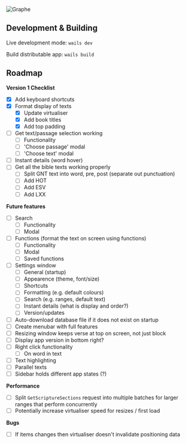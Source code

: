 ![Graphe](https://raw.githubusercontent.com/gabrielaravena32/graphe-app/main/build/banner.png)
<br />

## Development & Building

Live development mode: `wails dev`

Build distributable app: `wails build`

## Roadmap

**Version 1 Checklist**

- [x] Add keyboard shortcuts
- [x] Format display of texts
  - [x] Update virtualiser
  - [x] Add book titles
  - [x] Add top padding
- [ ] Get text/passage selection working
  - [ ] Functionality
  - [ ] 'Choose passage' modal
  - [ ] 'Choose text' modal
- [ ] Instant details (word hover)
- [ ] Get all the bible texts working properly
  - [ ] Split GNT text into word, pre, post (separate out punctuation)
  - [ ] Add HOT
  - [ ] Add ESV
  - [ ] Add LXX

**Future features**

- [ ] Search
  - [ ] Functionality
  - [ ] Modal
- [ ] Functions (format the text on screen using functions)
  - [ ] Functionality
  - [ ] Modal
  - [ ] Saved functions
- [ ] Settings window
  - [ ] General (startup)
  - [ ] Appearence (theme, font/size)
  - [ ] Shortcuts
  - [ ] Formatting (e.g. default colours)
  - [ ] Search (e.g. ranges, default text)
  - [ ] Instant details (what is display and order?)
  - [ ] Version/updates
- [ ] Auto-download database file if it does not exist on startup
- [ ] Create menubar with full features
- [ ] Resizing window keeps verse at top on screen, not just block
- [ ] Display app version in bottom right?
- [ ] Right click functionality
  - [ ] On word in text
- [ ] Text highlighting
- [ ] Parallel texts
- [ ] Sidebar holds different app states (?)

**Performance**

- [ ] Split `GetScriptureSections` request into multiple batches for larger ranges that perform concurrently
- [ ] Potentially increase virtualiser speed for resizes / first load

**Bugs**

- [ ] If items changes then virtualiser doesn't invalidate positioning data
